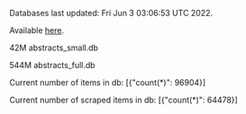 Databases last updated: Fri Jun  3 03:06:53 UTC 2022. 

Available [here](https://github.com/cbeauhilton/ash-db/releases).


42M	abstracts_small.db

544M	abstracts_full.db

Current number of items in db:
[{"count(*)": 96904}]

Current number of scraped items in db:
[{"count(*)": 64478}]
